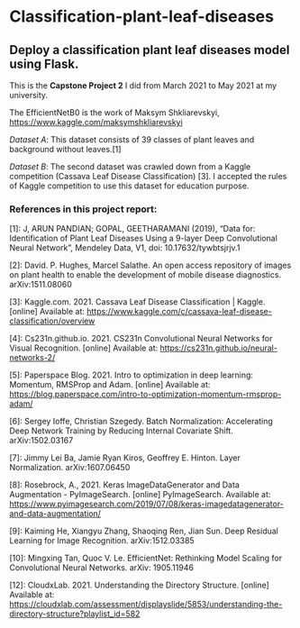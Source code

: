 # Classification-plant-leaf-diseases
## Deploy a classification plant leaf diseases model using Flask.
This is the **Capstone Project 2** I did from March 2021 to May 2021 at my university.

The EfficientNetB0 is the work of Maksym Shkliarevskyi, https://www.kaggle.com/maksymshkliarevskyi

*Dataset A*: This dataset consists of 39 classes of plant leaves and background without leaves.[1]

*Dataset B*: The second dataset was crawled down from a Kaggle competition (Cassava Leaf Disease Classification) [3]. I accepted the rules of Kaggle competition to use this dataset for education purpose.

### References in this project report:
[1]: J, ARUN PANDIAN; GOPAL, GEETHARAMANI (2019), “Data for: Identification of Plant Leaf Diseases Using a 9-layer Deep Convolutional Neural Network”, Mendeley Data, V1, doi: 10.17632/tywbtsjrjv.1

[2]: David. P. Hughes, Marcel Salathe. An open access repository of images on plant health to enable the development of mobile disease diagnostics. arXiv:1511.08060

[3]: Kaggle.com. 2021. Cassava Leaf Disease Classification | Kaggle. [online] Available at: <https://www.kaggle.com/c/cassava-leaf-disease-classification/overview> 

[4]: Cs231n.github.io. 2021. CS231n Convolutional Neural Networks for Visual Recognition. [online] Available at: <https://cs231n.github.io/neural-networks-2/> 

[5]:  Paperspace Blog. 2021. Intro to optimization in deep learning: Momentum, RMSProp and Adam. [online] Available at: <https://blog.paperspace.com/intro-to-optimization-momentum-rmsprop-adam/> 

[6]: Sergey Ioffe, Christian Szegedy. Batch Normalization: Accelerating Deep Network Training by Reducing Internal Covariate Shift. arXiv:1502.03167 

[7]: Jimmy Lei Ba, Jamie Ryan Kiros, Geoffrey E. Hinton. Layer Normalization. arXiv:1607.06450

[8]: Rosebrock, A., 2021. Keras ImageDataGenerator and Data Augmentation - PyImageSearch. [online] PyImageSearch. Available at: <https://www.pyimagesearch.com/2019/07/08/keras-imagedatagenerator-and-data-augmentation/> 

[9]: Kaiming He, Xiangyu Zhang, Shaoqing Ren, Jian Sun. Deep Residual Learning for Image Recognition. arXiv:1512.03385

[10]: Mingxing Tan, Quoc V. Le. EfficientNet: Rethinking Model Scaling for Convolutional Neural Networks. arXiv: 1905.11946

[11]: <https://www.kaggle.com/maksymshkliarevskyi/cassava-leaf-disease-best-keras-cnn> 

[12]: CloudxLab. 2021. Understanding the Directory Structure. [online] Available at: <https://cloudxlab.com/assessment/displayslide/5853/understanding-the-directory-structure?playlist_id=582> 

